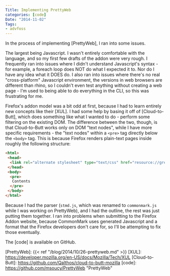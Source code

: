 ```yaml
---
Title: Implementing PrettyWeb
categories: [code]
Date: "2014-11-02"
Tags:
- advfoss
---
```


In the process of implementing [PrettyWeb], I ran into some issues.

The largest being Javascript. I wasn't entirely comfortable with the language, and so my first few drafts of the addon were very rough. I frequently ran into issues where I didn't understand Javascript's syntax - for example, a foreach loop does NOT do what I expected it to. Nor do I have any idea what it DOES do. I also ran into issues where there's no real "cross-platform" Javascript environment, the versions in web browsers are different than rhino, so I couldn't even test anything without creating a web page - I'm used to being able to do everything in the CLI, so this was frustrating for me.

Firefox's addon model was a bit odd at first, because I had to learn entirely new concepts like their [XUL]. I had some help by basing it off of [Cloud-to-Butt], which does something like what I wanted to do - perform some filtering on the existing DOM. The difference between the two, though, is that Cloud-to-Butt works only on DOM "text nodes", while I have more specific requirements - the "text nodes" within a `<pre>` tag directly below the `<body>` tag. This is because Firefox renders plain-text pages inside roughly the following structure:

```html
<html>
 <head>
  <link rel="alternate stylesheet" type="text/css" href="resource://gre-resources/plaintext.css" title="Wrap Long Lines">
 </head>
 <body>
  <pre>
   Contents
  </pre>
 </body>
</html>
```

Because I had the parser (`stmd.js`, which was renamed to `commonmark.js` while I was working on PrettyWeb), and I had the outline, the rest was just putting them together. I ran into problems when submitting to the Firefox Addon website, because CommonMark uses generated Javascript and a format that the Firefox developers don't care for, so I'll be attempting to fix those eventually.

The [code] is available on GitHub.

[PrettyWeb]: {{< ref "/blog/2014/10/26-prettyweb.md" >}}
[XUL]: https://developer.mozilla.org/en-US/docs/Mozilla/Tech/XUL
[Cloud-to-Butt]: https://github.com/Qalthos/cloud-to-butt-mozilla
[code]: https://github.com/msoucy/PrettyWeb "PrettyWeb"
